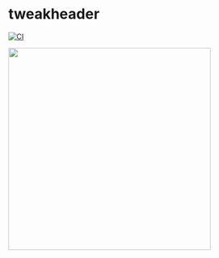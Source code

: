 # tweakheader
[![CI](https://github.com/bassaer/tweakheader/workflows/CI/badge.svg)](https://github.com/bassaer/tweakheader/actions)

<img src="https://github.com/bassaer/tweakheader/blob/master/images/screenshort.png" height="400">
